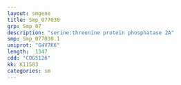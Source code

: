 ```yaml
---
layout: smgene
title: Smp_077030
grp: Smp_07
description: "serine:threonine protein phosphatase 2A"
smp: Smp_077030.1
uniprot: "G4V7K6"
length:  1347
cdd: "COG5126"
kk: K11583
categories: sm
---
```

